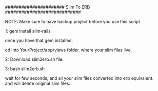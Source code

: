 ###################### Slim To ERB ############################

NOTE: Make sure to have backup project before you use this script



1:  gem install slim-rails
 
once you have that gem installed. 

cd into YourProject/app/views folder, where your slim files live.

2:  Download slim2erb.sh file. 

3:  bash slim2erb.sh 


wait for few seconds, 
and all your slim files converted into erb equivalent. 
and will delete original slim files.. 




